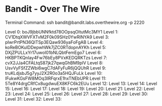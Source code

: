 # Bandit - Over The Wire

Terminal Command:
ssh bandit<level>@bandit.labs.overthewire.org -p 2220

Level 0: boJ9jbbUNNfktd78OOpsqOltutMc3MY1
Level 1: CV1DtqXWVFXTvM2F0k09SHz0YwRINYA9
Level 3: pIwrPrtPN36QITSp3EQaw936yaFoFgAB
Level 4: koReBOKuIDDepwhWk7jZC0RTdopnAYKh
Level 5: DXjZPULLxYr17uwoI01bNLQbtFemEgo7
Level 6: HKBPTKQnIay4Fw76bEy8PVxKEDQRKTzs
Level 7: cvX2JJa4CFALtqS87jk27qwqGhBM9plV
Level 8: UsvVyFSfZZWbi6wgC7dAFyFuR6jQQUhR
Level 9: truKLdjsbJ5g7yyJ2X2R0o3a5HQJFuLk
Level 10: IFukwKGsFW8MOq3IRFqrxE1hxTNEbUPR
Level 11: 5Te8Y4drgCRfCx8ugdwuEX8KFC6k2EUu
Level 12: 
Level 13: 
Level 14: 
Level 15: 
Level 16: 
Level 17: 
Level 18: 
Level 19: 
Level 20: 
Level 21: 
Level 22: 
Level 23: 
Level 24: 
Level 25: 
Level 26: 
Level 27: 
Level 28: 
Level 29: 
Level 30: 
Level 31: 
Level 32: 
Level 33: 